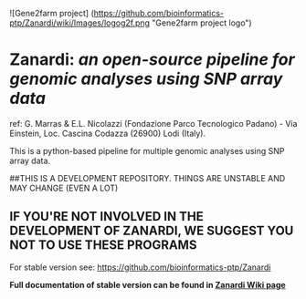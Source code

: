 ![Gene2farm project] (https://github.com/bioinformatics-ptp/Zanardi/wiki/Images/logog2f.png "Gene2farm project logo")

Zanardi: _an open-source pipeline for genomic analyses using SNP array data_
=========
ref: G. Marras & E.L. Nicolazzi (Fondazione Parco Tecnologico Padano) - Via Einstein, Loc. Cascina Codazza (26900) Lodi (Italy).


This is a python-based pipeline for multiple genomic analyses using SNP array data. 

##THIS IS A DEVELOPMENT REPOSITORY. THINGS ARE UNSTABLE AND MAY CHANGE (EVEN A LOT)
## IF YOU'RE NOT INVOLVED IN THE DEVELOPMENT OF ZANARDI, WE SUGGEST YOU NOT TO USE THESE PROGRAMS

For stable version see: https://github.com/bioinformatics-ptp/Zanardi

**Full documentation of stable version can be found in [Zanardi Wiki page](https://github.com/bioinformatics-ptp/Zanardi/wiki)**

